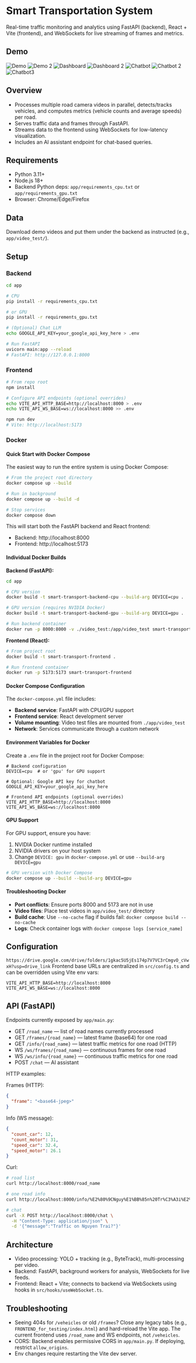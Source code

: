 # Smart Transportation System

Real-time traffic monitoring and analytics using FastAPI (backend), React + Vite (frontend), and WebSockets for live streaming of frames and metrics.

## Demo

![Demo](https://raw.githubusercontent.com/vietanhlee/Smart-Transportation-System/refs/heads/main/.github/demo.png)
![Demo 2](https://raw.githubusercontent.com/vietanhlee/Smart-Transportation-System/refs/heads/main/.github/demo2.png)
![Dashboard](https://raw.githubusercontent.com/vietanhlee/Smart-Transportation-System/refs/heads/main/.github/Dashboad.png)
![Dashboard 2](https://raw.githubusercontent.com/vietanhlee/Smart-Transportation-System/refs/heads/main/.github/Dashboad2.png)
![Chatbot](https://raw.githubusercontent.com/vietanhlee/Smart-Transportation-System/refs/heads/main/.github/chatbot1.png)
![Chatbot 2](https://raw.githubusercontent.com/vietanhlee/Smart-Transportation-System/refs/heads/main/.github/chatbot2.png)
![Chatbot3](https://raw.githubusercontent.com/vietanhlee/Smart-Transportation-System/refs/heads/main/.github/chatbot3.png)

## Overview

- Processes multiple road camera videos in parallel, detects/tracks vehicles, and computes metrics (vehicle counts and average speeds) per road.
- Serves traffic data and frames through FastAPI.
- Streams data to the frontend using WebSockets for low-latency visualization.
- Includes an AI assistant endpoint for chat-based queries.

## Requirements

- Python 3.11+
- Node.js 18+
- Backend Python deps: `app/requirements_cpu.txt` or `app/requirements_gpu.txt`
- Browser: Chrome/Edge/Firefox

## Data

Download demo videos and put them under the backend as instructed (e.g., `app/video_test/`).

## Setup

### Backend

```bash
cd app

# CPU
pip install -r requirements_cpu.txt

# or GPU
pip install -r requirements_gpu.txt

# (Optional) Chat LLM
echo GOOGLE_API_KEY=your_google_api_key_here > .env

# Run FastAPI
uvicorn main:app --reload
# FastAPI: http://127.0.0.1:8000
```

### Frontend

```bash
# From repo root
npm install

# Configure API endpoints (optional overrides)
echo VITE_API_HTTP_BASE=http://localhost:8000 > .env
echo VITE_API_WS_BASE=ws://localhost:8000 >> .env

npm run dev
# Vite: http://localhost:5173
```

### Docker

#### Quick Start with Docker Compose

The easiest way to run the entire system is using Docker Compose:

```bash
# From the project root directory
docker compose up --build

# Run in background
docker compose up --build -d

# Stop services
docker compose down
```

This will start both the FastAPI backend and React frontend:
- Backend: http://localhost:8000
- Frontend: http://localhost:5173

#### Individual Docker Builds

**Backend (FastAPI):**

```bash
cd app

# CPU version
docker build -t smart-transport-backend-cpu --build-arg DEVICE=cpu .

# GPU version (requires NVIDIA Docker)
docker build -t smart-transport-backend-gpu --build-arg DEVICE=gpu .

# Run backend container
docker run -p 8000:8000 -v ./video_test:/app/video_test smart-transport-backend-cpu
```

**Frontend (React):**

```bash
# From project root
docker build -t smart-transport-frontend .

# Run frontend container
docker run -p 5173:5173 smart-transport-frontend
```

#### Docker Compose Configuration

The `docker-compose.yml` file includes:

- **Backend service**: FastAPI with CPU/GPU support
- **Frontend service**: React development server
- **Volume mounting**: Video test files are mounted from `./app/video_test`
- **Network**: Services communicate through a custom network

#### Environment Variables for Docker

Create a `.env` file in the project root for Docker Compose:

```env
# Backend configuration
DEVICE=cpu  # or 'gpu' for GPU support

# Optional: Google API key for chatbot
GOOGLE_API_KEY=your_google_api_key_here

# Frontend API endpoints (optional overrides)
VITE_API_HTTP_BASE=http://localhost:8000
VITE_API_WS_BASE=ws://localhost:8000
```

#### GPU Support

For GPU support, ensure you have:
1. NVIDIA Docker runtime installed
2. NVIDIA drivers on your host system
3. Change `DEVICE: gpu` in `docker-compose.yml` or use `--build-arg DEVICE=gpu`

```bash
# GPU version with Docker Compose
docker compose up --build --build-arg DEVICE=gpu
```

#### Troubleshooting Docker

- **Port conflicts**: Ensure ports 8000 and 5173 are not in use
- **Video files**: Place test videos in `app/video_test/` directory
- **Build cache**: Use `--no-cache` flag if builds fail: `docker compose build --no-cache`
- **Logs**: Check container logs with `docker compose logs [service_name]`

## Configuration
`https://drive.google.com/drive/folders/1gkac5U5jEs174p7V7VC3rCmgvO_cVwxH?usp=drive_link`
Frontend base URLs are centralized in `src/config.ts` and can be overridden using Vite env vars:

```env
VITE_API_HTTP_BASE=http://localhost:8000
VITE_API_WS_BASE=ws://localhost:8000
```

## API (FastAPI)

Endpoints currently exposed by `app/main.py`:

- GET `/road_name` — list of road names currently processed
- GET `/frames/{road_name}` — latest frame (base64) for one road
- GET `/info/{road_name}` — latest traffic metrics for one road (HTTP)
- WS `/ws/frames/{road_name}` — continuous frames for one road
- WS `/ws/info/{road_name}` — continuous traffic metrics for one road
- POST `/chat` — AI assistant

HTTP examples:

Frames (HTTP):
```json
{
  "frame": "<base64-jpeg>"
}
```

Info (WS message):
```json
{
  "count_car": 12,
  "count_motor": 31,
  "speed_car": 32.4,
  "speed_motor": 26.1
}
```

Curl:
```bash
# road list
curl http://localhost:8000/road_name

# one road info
curl http://localhost:8000/info/%E2%80%9CNguy%E1%BB%85n%20Tr%C3%A3i%E2%80%9D

# chat
curl -X POST http://localhost:8000/chat \
  -H "Content-Type: application/json" \
  -d '{"message":"Traffic on Nguyen Trai?"}'
```

## Architecture

- Video processing: YOLO + tracking (e.g., ByteTrack), multi-processing per video.
- Backend: FastAPI, background workers for analysis, WebSockets for live feeds.
- Frontend: React + Vite; connects to backend via WebSockets using hooks in `src/hooks/useWebSocket.ts`.

## Troubleshooting

- Seeing 404s for `/veheicles` or old `/frames`? Close any legacy tabs (e.g., `FRONTEND_for_testing/index.html`) and hard-reload the Vite app. The current frontend uses `/road_name` and WS endpoints, not `/veheicles`.
- CORS: Backend enables permissive CORS in `app/main.py`. If deploying, restrict `allow_origins`.
- Env changes require restarting the Vite dev server.


